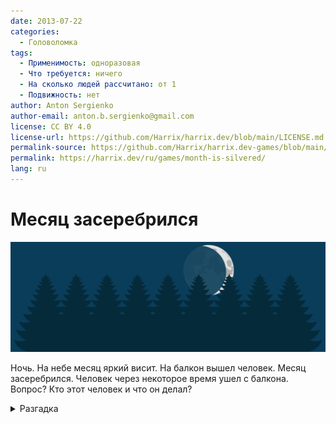 ```yaml
---
date: 2013-07-22
categories:
  - Головоломка
tags:
  - Применимость: одноразовая
  - Что требуется: ничего
  - На сколько людей рассчитано: от 1
  - Подвижность: нет
author: Anton Sergienko
author-email: anton.b.sergienko@gmail.com
license: CC BY 4.0
license-url: https://github.com/Harrix/harrix.dev/blob/main/LICENSE.md
permalink-source: https://github.com/Harrix/harrix.dev-games/blob/main/month-is-silvered/month-is-silvered.md
permalink: https://harrix.dev/ru/games/month-is-silvered/
lang: ru
---
```


# Месяц засеребрился

![Featured image](featured-image.svg)

Ночь. На небе месяц яркий висит. На балкон вышел человек. Месяц засеребрился. Человек через некоторое время ушел с балкона. Вопрос? Кто этот человек и что он делал?

<details>
<summary>Разгадка</summary>

Отгадка в предложении: «**Месяц засеребрился**». Это был засеря, и он брился. **ЗАСЕРЯ БРИЛСЯ**.

</details>
